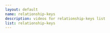 ```yaml
--- 
layout: default
name: relationship-keys
description: videos for relationship-keys list
list: relationship-keys
---
```


<div class="player">
<div id="player"><!-- "https://www.youtube.com/watch?v={{site.data.lists[page.list][0]}}" --></div>
</div>

